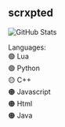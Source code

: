 ## scrxpted

![GitHub Stats](https://github-readme-stats.vercel.app/api?username=scrxpted7327&theme=dark&hide=prs,issues&show_icons=true)

Languages:<br>
🟢 Lua<br>
🟢 Python<br>
🟡 C++<br>
🟠 Javascript<br>
🟠 Html<br>
🟠 Java<br>
